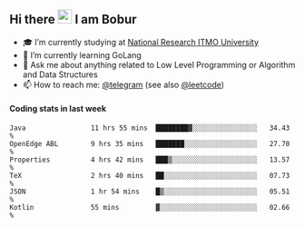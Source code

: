 ## Hi there <img src="https://media.giphy.com/media/hvRJCLFzcasrR4ia7z/giphy.gif" width="25px" height="25px"> I am Bobur

- :mortar_board: I’m currently studying at [National Research ITMO University](https://itmo.ru/)
- :seedling: I’m currently learning GoLang
- :speech_balloon: Ask me about anything related to Low Level Programming or Algorithm and Data Structures
- :mailbox: How to reach me: [@telegram](https://t.me/bobur_zakirov) (see also [@leetcode](https://leetcode.com/insanis/))      

#### Coding stats in last week

<!--START_SECTION:waka-->

```text
Java                11 hrs 55 mins  ████████▓░░░░░░░░░░░░░░░░   34.43 %
OpenEdge ABL        9 hrs 35 mins   ███████░░░░░░░░░░░░░░░░░░   27.70 %
Properties          4 hrs 42 mins   ███▒░░░░░░░░░░░░░░░░░░░░░   13.57 %
TeX                 2 hrs 40 mins   ██░░░░░░░░░░░░░░░░░░░░░░░   07.73 %
JSON                1 hr 54 mins    █▒░░░░░░░░░░░░░░░░░░░░░░░   05.51 %
Kotlin              55 mins         ▓░░░░░░░░░░░░░░░░░░░░░░░░   02.66 %
```

<!--END_SECTION:waka-->
